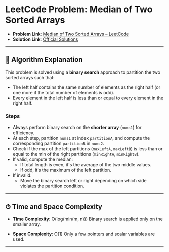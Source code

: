 # LeetCode Problem: Median of Two Sorted Arrays

- **Problem Link**: [Median of Two Sorted Arrays – LeetCode](https://leetcode.com/problems/median-of-two-sorted-arrays/)
- **Solution Link**: [Official Solutions](https://leetcode.com/problems/median-of-two-sorted-arrays/solutions/)

---

## 🧠 Algorithm Explanation

This problem is solved using a **binary search** approach to partition the two sorted arrays such that:

- The left half contains the same number of elements as the right half (or one more if the total number of elements is odd).
- Every element in the left half is less than or equal to every element in the right half.

### Steps

- Always perform binary search on the **shorter array** (`nums1`) for efficiency.
- At each step, partition `nums1` at index `partitionA`, and compute the corresponding partition `partitionB` in `nums2`.
- Check if the max of the left partitions (`maxLeftA`, `maxLeftB`) is less than or equal to the min of the right partitions (`minRightA`, `minRightB`).
- If valid, compute the median:
  - If total length is even, it's the average of the two middle values.
  - If odd, it's the maximum of the left partition.
- If invalid:
  - Move the binary search left or right depending on which side violates the partition condition.

---

## ⏱ Time and Space Complexity

- **Time Complexity**: O(log(min(m, n)))
  Binary search is applied only on the smaller array.

- **Space Complexity**: O(1)
  Only a few pointers and scalar variables are used.

---
